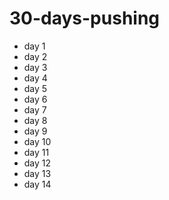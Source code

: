 # 30-days-pushing

 - day 1
 - day 2
 - day 3
 - day 4
 - day 5
 - day 6
 - day 7
 - day 8
 - day 9
 - day 10
 - day 11
 - day 12
 - day 13
 - day 14